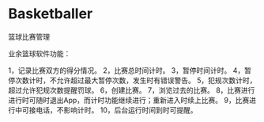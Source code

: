 Basketballer
============

篮球比赛管理

业余篮球软件功能：

1，记录比赛双方的得分情况。
2，比赛总时间计时。
3，暂停时间计时。
4，暂停次数计时，不允许超过最大暂停次数，发生时有错误警告。
5，犯规次数计时，超过允许犯规次数提醒罚球。
6，创建比赛。
7，浏览过去的比赛。
8，比赛进行进行时可随时退出App，而计时功能继续进行；重新进入时续上比赛。
9，比赛进行中可接电话，不影响计时。
10，后台运行时间到时可提醒。
